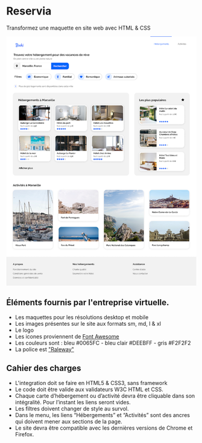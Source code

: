 # Reservia
Transformez une maquette en site web avec HTML & CSS


![maquette web reservia](./overview.png)

## Éléments fournis par l'entreprise virtuelle.
- Les maquettes pour les résolutions desktop et mobile
- Les images présentes sur le site aux formats sm, md, l & xl
- Le logo
- Les icones proviennent de [Font Awesome](https://fontawesome.com/)
- Les couleurs sont : bleu #0065FC - bleu clair #DEEBFF - gris #F2F2F2
- La police est ["Raleway"](https://fonts.google.com/specimen/Raleway)

## Cahier des charges
- L'integration doit se faire en HTML5 & CSS3, sans framework
- Le code doit être valide aux validateurs W3C HTML et CSS.
- Chaque carte d’hébergement ou d’activité devra être cliquable dans son intégralité. Pour l’instant les liens seront vides.
- Les filtres doivent changer de style au survol.
- Dans le menu, les liens “Hébergements” et “Activités” sont des ancres qui doivent mener aux sections de la page.
- Le site devra être compatible avec les dernières versions de Chrome et Firefox.
